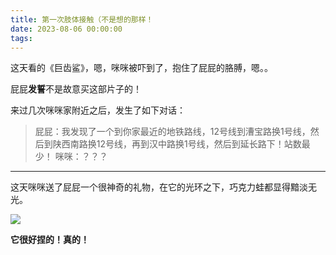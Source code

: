 ```yaml
---
title: 第一次肢体接触（不是想的那样！
date: 2023-08-06 00:00:00
tags:
---
```


这天看的《巨齿鲨》，嗯，咪咪被吓到了，抱住了屁屁的胳膊，嗯。。

屁屁**发誓**不是故意买这部片子的！

来过几次咪咪家附近之后，发生了如下对话：
> 屁屁：我发现了一个到你家最近的地铁路线，12号线到漕宝路换1号线，然后到陕西南路换12号线，再到汉中路换1号线，然后到延长路下！站数最少！
> 咪咪：？？？

---

这天咪咪送了屁屁一个很神奇的礼物，在它的光环之下，巧克力蛙都显得黯淡无光。

![](/images/20230806_001.jpg)

**它很好捏的！真的！**